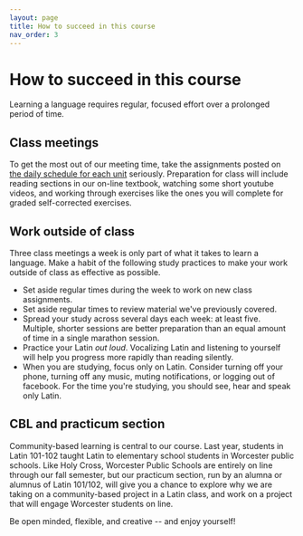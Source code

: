 ```yaml
---
layout: page
title: How to succeed in this course
nav_order: 3
---
```


# How to succeed in this course

Learning a language requires regular, focused effort over a prolonged period of time.


## Class meetings

To get the most out of our meeting time, take the assignments posted on [the daily schedule for each unit](../schedule//) seriously.  Preparation for class will include reading sections in our on-line textbook, watching some short youtube videos, and working through exercises like the ones you will complete for graded self-corrected exercises.


## Work outside of class

Three class meetings a week is only part of what it takes to learn a language.  Make a habit of the following study practices to make your work outside of class as effective as possible.

- Set aside regular times during the week to work on new class assignments.
- Set aside regular times to review material we've previously covered.
- Spread your study across several days each week: at least five. Multiple, shorter sessions are better preparation than an equal amount of time in a single marathon session.
- Practice your Latin *out loud*. Vocalizing Latin and listening to yourself will help you progress more rapidly than reading silently.
- When you are studying, focus only on Latin. Consider turning off your phone, turning off any music, muting notifications, or logging out of facebook. For the time you're studying, you should see, hear and speak only Latin.


## CBL and practicum section

Community-based learning is central to our course.  Last year, students in Latin 101-102 taught Latin to elementary school students in Worcester public schools.  Like Holy Cross, Worcester Public Schools are entirely on line through our fall semester, but our practicum section, run by an alumna or alumnus of Latin 101/102, will give you a chance to explore why we are taking on a community-based project in a Latin class, and work on a project that will engage Worcester students on line.

Be open minded, flexible, and creative -- and enjoy yourself!
